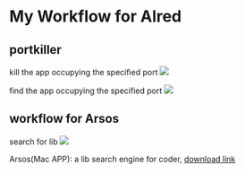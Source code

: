# My Workflow for Alred

## portkiller
kill the app occupying the specified port
![][image-1]

find the app occupying the specified port
![][image-2]

## workflow for Arsos
search for lib
![][image-3]

Arsos(Mac APP): a lib search engine for coder, [download link][1]

[1]:	http://liuyunclouder.github.io/Arsos_site/

[image-1]:	http://d.pr/i/1gSlk+
[image-2]:	http://d.pr/i/19KWn+
[image-3]:	http://d.pr/i/1fiCr+